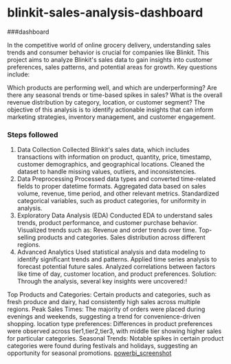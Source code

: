 # blinkit-sales-analysis-dashboard


###dashboard

In the competitive world of online grocery delivery, understanding sales trends and consumer behavior is crucial for companies like Blinkit. This project aims to analyze Blinkit's sales data to gain insights into customer preferences, sales patterns, and potential areas for growth. Key questions include:

Which products are performing well, and which are underperforming?
Are there any seasonal trends or time-based spikes in sales?
What is the overall revenue distribution by category, location, or customer segment?
The objective of this analysis is to identify actionable insights that can inform marketing strategies, inventory management, and customer engagement.
### Steps followed 
1. Data Collection
Collected Blinkit's sales data, which includes transactions with information on product, quantity, price, timestamp, customer demographics, and geographical locations.
Cleaned the dataset to handle missing values, outliers, and inconsistencies.
2. Data Preprocessing
Processed data types and converted time-related fields to proper datetime formats.
Aggregated data based on sales volume, revenue, time period, and other relevant metrics.
Standardized categorical variables, such as product categories, for uniformity in analysis.
3. Exploratory Data Analysis (EDA)
Conducted EDA to understand sales trends, product performance, and customer purchase behavior.
Visualized trends such as:
Revenue and order trends over time.
Top-selling products and categories.
Sales distribution across different regions.
4. Advanced Analytics
Used statistical analysis and data modeling to identify significant trends and patterns.
Applied time series analysis to forecast potential future sales.
Analyzed correlations between factors like time of day, customer location, and product preferences.
Solution:
Through the analysis, several key insights were uncovered:!


Top Products and Categories: Certain products and categories, such as fresh produce and dairy, had consistently high sales across multiple regions.
Peak Sales Times: The majority of orders were placed during evenings and weekends, suggesting a trend for convenience-driven shopping.
location type preferences: Differences in product preferences were observed across tier1,tier2,tier3, with middle tier showing higher sales for particular categories.
Seasonal Trends: Notable spikes in certain product categories were found during festivals and holidays, suggesting an opportunity for seasonal promotions.
          [powerbi_screenshot](https://github.com/user-attachments/assets/ba48cd30-17db-401a-b547-df374e0d472e)
  
 
  
  
  
